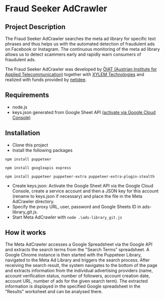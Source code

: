 # Fraud Seeker AdCrawler

## Project Description
The Fraud Seeker AdCrawler searches the meta ad library for specific text phrases and thus helps us with the automated detection of fraudulent ads on Facebook or Instagram. The continuous monitoring of the meta ad library allows us to detect scammers early and rapidly warn consumers of fraudulent ads.

The Fraud Seeker AdCrawler was developed by [ÖIAT (Austrian Institute for Applied Telecommunication)](https://oiat.at/) together with [XYLEM Technologies](https://www.xylem-technologies.com/) and realized with funds provided by [netidee](https://www.netidee.at/).  

## Requirements
-	node.js
-	keys.json generated from Google Sheet API [(activate via Google Cloud Console)](https://console.cloud.google.com)

## Installation 

-	Clone this project
-	Install the following packages 
```
npm install puppeteer
```
```
npm install googleapis express
```
```
npm install puppeteer puppeteer-extra puppeteer-extra-plugin-stealth
```
-	Create keys.json: Activate the Google Sheet API via the Google Cloud Console, create a service account and then a JSON key for this account (rename to keys.json if necessary) and place the file in the Meta AdCrawler directory.
-	Specify the proxy URL, user, password and Google Sheets ID in ads-library_git.js.
-	Start Meta AdCrawler with ```node .\ads-library_git.js```

## How it works

The Meta AdCrawler accesses a Google Spreadsheet via the Google API and extracts the search terms from the "Search Terms" spreadsheet. A Google Chrome instance is then started with the Puppeteer Library, navigated to the Meta Ad Library and triggers the search process. After receiving the search result, the system navigates to the bottom of the page and extracts information from the individual advertising providers (name, account verification status, number of followers, account creation date, account URL, number of ads for the given search term). The extracted information is displayed in the specified Google spreadsheet in the "Results" worksheet and can be analysed there.
